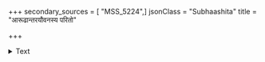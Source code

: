 +++
secondary_sources = [ "MSS_5224",]
jsonClass = "Subhaashita"
title = "आरूढान्तरयौवनस्य परितो"

+++

<details><summary>Text</summary>

आरूढान्तरयौवनस्य परितो गोष्ठीरनुभ्राम्यतस् तत्तत् तासु मनोगतं सुनिभृतं संव्याचिकीर्षोर्हरेः।  
वेगादुच्छलितास्फुटाक्षरदशागर्भास् त्रपागौरवात् प्रत्यञ्चो वलिता भवन्तु भवतां कृत्याय वागूर्मयः॥
</details>
